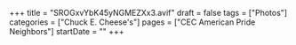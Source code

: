 +++
title = "SROGxvYbK45yNGMEZXx3.avif"
draft = false
tags = ["Photos"]
categories = ["Chuck E. Cheese's"]
pages = ["CEC American Pride Neighbors"]
startDate = ""
+++
